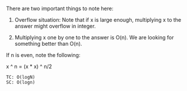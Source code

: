 There are two important things to note here:

1) Overflow situation: Note that if x is large enough, multiplying x to the answer might overflow in integer.

2) Multiplying x one by one to the answer is O(n). We are looking for something better than O(n).

If n is even, note the following:

x ^ n = (x * x) ^ n/2


    TC: O(logN)
    SC: O(logn)